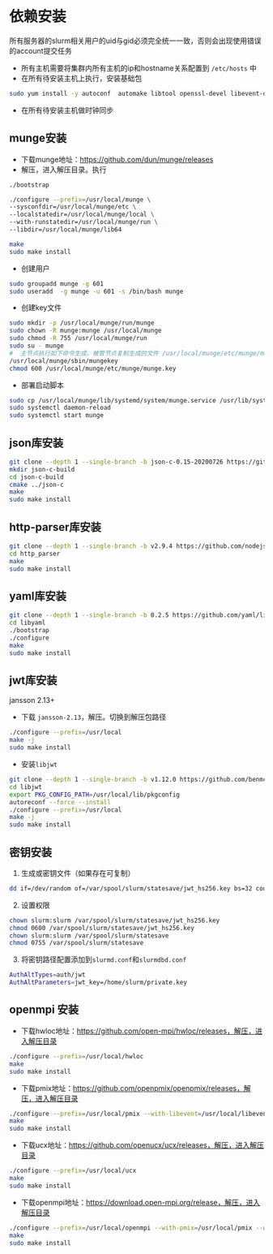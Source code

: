 # 依赖安装

<warning>
    所有服务器的slurm相关用户的uid与gid必须完全统一一致，否则会出现使用错误的account提交任务
</warning>



- 所有主机需要将集群内所有主机的ip和hostname关系配置到 `/etc/hosts` 中
- 在所有待安装主机上执行，安装基础包

```bash
sudo yum install -y autoconf  automake libtool openssl-devel libevent-devel bzip2 python3 ncurses-devel 
```

- 在所有待安装主机做时钟同步



## munge安装

- 下载munge地址：https://github.com/dun/munge/releases
- 解压，进入解压目录。执行

```bash
./bootstrap

./configure --prefix=/usr/local/munge \
--sysconfdir=/usr/local/munge/etc \
--localstatedir=/usr/local/munge/local \
--with-runstatedir=/usr/local/munge/run \
--libdir=/usr/local/munge/lib64

make 
sudo make install
```

- 创建用户

```bash
sudo groupadd munge -g 601
sudo useradd  -g munge -u 601 -s /bin/bash munge 
```

- 创建key文件

```bash
sudo mkdir -p /usr/local/munge/run/munge
sudo chown -R munge:munge /usr/local/munge
sudo chmod -R 755 /usr/local/munge/run
sudo su - munge
#  主节点执行如下命令生成，被管节点复制生成的文件 /usr/local/munge/etc/munge/munge.key 到从节点同样目录下
/usr/local/munge/sbin/mungekey   
chmod 600 /usr/local/munge/etc/munge/munge.key
```

- 部署启动脚本

```bash
sudo cp /usr/local/munge/lib/systemd/system/munge.service /usr/lib/systemd/system/
sudo systemctl daemon-reload
sudo systemctl start munge
```



## json库安装

```bash
git clone --depth 1 --single-branch -b json-c-0.15-20200726 https://github.com/json-c/json-c.git json-c
mkdir json-c-build
cd json-c-build
cmake ../json-c
make
sudo make install
```



## http-parser库安装

```bash
git clone --depth 1 --single-branch -b v2.9.4 https://github.com/nodejs/http-parser.git http_parser
cd http_parser
make
sudo make install
```



## yaml库安装

```bash
git clone --depth 1 --single-branch -b 0.2.5 https://github.com/yaml/libyaml libyaml
cd libyaml
./bootstrap
./configure
make
sudo make install
```



## jwt库安装

<note>
   jansson 2.13+
</note>

- 下载 `jansson-2.13`，解压。切换到解压包路径

```bash
./configure --prefix=/usr/local
make -j
sudo make install
```

- 安装`libjwt`

```bash
git clone --depth 1 --single-branch -b v1.12.0 https://github.com/benmcollins/libjwt.git libjwt
cd libjwt
export PKG_CONFIG_PATH=/usr/local/lib/pkgconfig
autoreconf --force --install
./configure --prefix=/usr/local
make -j
sudo make install
```



## 密钥安装

1. 生成或密钥文件（如果存在可复制）

```bash
dd if=/dev/random of=/var/spool/slurm/statesave/jwt_hs256.key bs=32 count=1
```

2. 设置权限

```bash
chown slurm:slurm /var/spool/slurm/statesave/jwt_hs256.key
chmod 0600 /var/spool/slurm/statesave/jwt_hs256.key
chown slurm:slurm /var/spool/slurm/statesave
chmod 0755 /var/spool/slurm/statesave
```

3. 将密钥路径配置添加到`slurmd.conf`和`slurmdbd.conf`

```bash
AuthAltTypes=auth/jwt
AuthAltParameters=jwt_key=/home/slurm/private.key
```



## openmpi 安装

- 下载hwloc地址：https://github.com/open-mpi/hwloc/releases，解压，进入解压目录


```bash
./configure --prefix=/usr/local/hwloc 
make
sudo make install 
```

- 下载pmix地址：https://github.com/openpmix/openpmix/releases，解压，进入解压目录


```bash
./configure --prefix=/usr/local/pmix --with-libevent=/usr/local/libevent --with-hwloc=/usr/local/hwloc
make
sudo make install  
```

- 下载ucx地址：https://github.com/openucx/ucx/releases，解压，进入解压目录


```bash
./configure --prefix=/usr/local/ucx
make
sudo make install
```

- 下载openmpi地址：https://download.open-mpi.org/release，解压，进入解压目录


```bash
./configure --prefix=/usr/local/openmpi --with-pmix=/usr/local/pmix --with-ucx=/usr/local/ucx --with-hwloc=/usr/local/hwloc --with-libevent
make
sudo make install 
```
